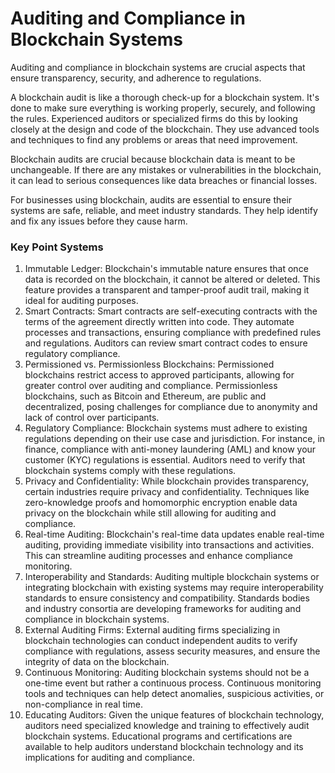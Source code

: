 # Auditing and Compliance in Blockchain Systems

Auditing and compliance in blockchain systems are crucial aspects that ensure transparency, security, and adherence to regulations. 

A blockchain audit is like a thorough check-up for a blockchain system. It's done to make sure everything is working properly, securely, and following the rules. Experienced auditors or specialized firms do this by looking closely at the design and code of the blockchain. They use advanced tools and techniques to find any problems or areas that need improvement.

Blockchain audits are crucial because blockchain data is meant to be unchangeable. If there are any mistakes or vulnerabilities in the blockchain, it can lead to serious consequences like data breaches or financial losses.

For businesses using blockchain, audits are essential to ensure their systems are safe, reliable, and meet industry standards. They help identify and fix any issues before they cause harm.

### Key Point Systems

1. Immutable Ledger: Blockchain's immutable nature ensures that once data is recorded on the blockchain, it cannot be altered or deleted. This feature provides a transparent and tamper-proof audit trail, making it ideal for auditing purposes.
2. Smart Contracts: Smart contracts are self-executing contracts with the terms of the agreement directly written into code. They automate processes and transactions, ensuring compliance with predefined rules and regulations. Auditors can review smart contract codes to ensure regulatory compliance.
3. Permissioned vs. Permissionless Blockchains: Permissioned blockchains restrict access to approved participants, allowing for greater control over auditing and compliance. Permissionless blockchains, such as Bitcoin and Ethereum, are public and decentralized, posing challenges for compliance due to anonymity and lack of control over participants.
4. Regulatory Compliance: Blockchain systems must adhere to existing regulations depending on their use case and jurisdiction. For instance, in finance, compliance with anti-money laundering (AML) and know your customer (KYC) regulations is essential. Auditors need to verify that blockchain systems comply with these regulations.
5. Privacy and Confidentiality: While blockchain provides transparency, certain industries require privacy and confidentiality. Techniques like zero-knowledge proofs and homomorphic encryption enable data privacy on the blockchain while still allowing for auditing and compliance.
6. Real-time Auditing: Blockchain's real-time data updates enable real-time auditing, providing immediate visibility into transactions and activities. This can streamline auditing processes and enhance compliance monitoring.
7. Interoperability and Standards: Auditing multiple blockchain systems or integrating blockchain with existing systems may require interoperability standards to ensure consistency and compatibility. Standards bodies and industry consortia are developing frameworks for auditing and compliance in blockchain systems.
8. External Auditing Firms: External auditing firms specializing in blockchain technologies can conduct independent audits to verify compliance with regulations, assess security measures, and ensure the integrity of data on the blockchain.
9. Continuous Monitoring: Auditing blockchain systems should not be a one-time event but rather a continuous process. Continuous monitoring tools and techniques can help detect anomalies, suspicious activities, or non-compliance in real time.
10. Educating Auditors: Given the unique features of blockchain technology, auditors need specialized knowledge and training to effectively audit blockchain systems. Educational programs and certifications are available to help auditors understand blockchain technology and its implications for auditing and compliance.
